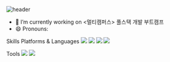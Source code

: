 
![header](https://capsule-render.vercel.app/api?type=slice&color=gradient&height=200&section=footer&text=Dev_SeungMin&fontSize=100)


- 🔭 I’m currently working on <멀티캠퍼스> 풀스택 개발 부트캠프
- 😄 Pronouns: 

Skills
Platforms & Languages
<img src="https://img.shields.io/badge/Java-007396?style=flat-square&logo=coffeescript&logoColor=white"/>
<img src="https://img.shields.io/badge/JavaScript-F7DF1E?style=flat-square&logo=JavaScript&logoColor=white"/>
<img src="https://img.shields.io/badge/mysql-4479A1?style=flat-square&logo=JAVA&logoColor=white"/>
<img src="https://img.shields.io/badge/Java-007396?style=flat-square&logo=JAVA&logoColor=white"/>

Tools
<img src="https://img.shields.io/badge/Figma-F24E1E?style=flat-square&logo=JAVA&logoColor=white"/>
<img src="https://img.shields.io/badge/GitHub-181717?style=flat-square&logo=JAVA&logoColor=white"/>
